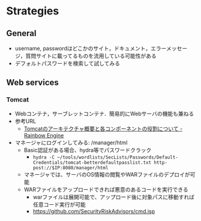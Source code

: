 # Strategies

## General
- username, passwordはどこかのサイト，ドキュメント，エラーメッセージ，質問サイトに載ってるものを流用している可能性がある
- デフォルトパスワードを検索して試してみる

## Web services
### Tomcat
- Webコンテナ，サーブレットコンテナ．簡易的にWebサーバの機能も兼ねる
- 参考URL
  - [Tomcatのアーキテクチャ概要と各コンポーネントの役割について - Rainbow Engine](https://rainbow-engine.com/architecture-of-tomcat/)
- マネージャにログインしてみる: /manager/html
  - Basic認証がある場合、hydra等でパスワードクラック
    - `hydra -C ~/tools/wordlists/SecLists/Passwords/Default-Credentials/tomcat-betterdefaultpasslist.txt http-post://$IP:8080/manager/html`
  - マネージャでは、サーバのOS情報の閲覧やWARファイルのデプロイが可能
  - WARファイルをアップロードできれば悪意のあるコードを実行できる
    - warファイルは展開可能で、アップロード後に対象パスに移動すれば任意コード実行が可能
    - https://github.com/SecurityRiskAdvisors/cmd.jsp
